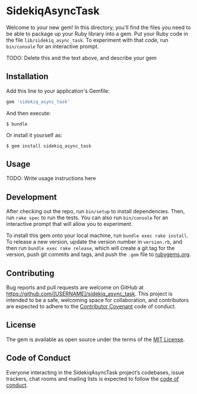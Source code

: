 # SidekiqAsyncTask

Welcome to your new gem! In this directory, you'll find the files you need to be able to package up your Ruby library into a gem. Put your Ruby code in the file `lib/sidekiq_async_task`. To experiment with that code, run `bin/console` for an interactive prompt.

TODO: Delete this and the text above, and describe your gem

## Installation

Add this line to your application's Gemfile:

```ruby
gem 'sidekiq_async_task'
```

And then execute:

    $ bundle

Or install it yourself as:

    $ gem install sidekiq_async_task

## Usage

TODO: Write usage instructions here

## Development

After checking out the repo, run `bin/setup` to install dependencies. Then, run `rake spec` to run the tests. You can also run `bin/console` for an interactive prompt that will allow you to experiment.

To install this gem onto your local machine, run `bundle exec rake install`. To release a new version, update the version number in `version.rb`, and then run `bundle exec rake release`, which will create a git tag for the version, push git commits and tags, and push the `.gem` file to [rubygems.org](https://rubygems.org).

## Contributing

Bug reports and pull requests are welcome on GitHub at https://github.com/[USERNAME]/sidekiq_async_task. This project is intended to be a safe, welcoming space for collaboration, and contributors are expected to adhere to the [Contributor Covenant](http://contributor-covenant.org) code of conduct.

## License

The gem is available as open source under the terms of the [MIT License](https://opensource.org/licenses/MIT).

## Code of Conduct

Everyone interacting in the SidekiqAsyncTask project’s codebases, issue trackers, chat rooms and mailing lists is expected to follow the [code of conduct](https://github.com/[USERNAME]/sidekiq_async_task/blob/master/CODE_OF_CONDUCT.md).
